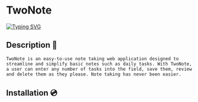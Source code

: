 # TwoNote

[![Typing SVG](https://readme-typing-svg.herokuapp.com?font=Fira+Code&pause=1000&width=435&lines=Kind+of+like+OneNote)](https://git.io/typing-svg)

## Description 📜
    TwoNote is an easy-to-use note taking web application designed to streamline and simplify basic notes such as daily tasks. With TwoNote, a user can enter any number of tasks into the field, save them, review and delete them as they please. Note taking has never been easier. 

## Installation 💿